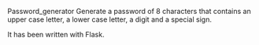 Password_generator
Generate a password of 8 characters that contains an upper case letter, a lower case letter, a digit and a special sign.

It has been written with Flask.
